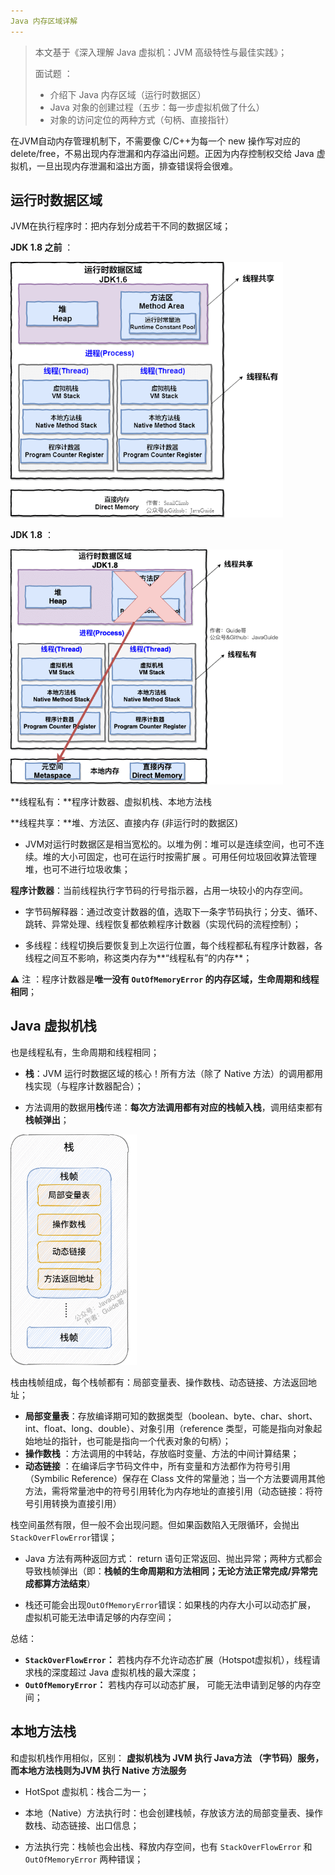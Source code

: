 ```yaml
---
Java 内存区域详解
---
```


> 本文基于《深入理解 Java 虚拟机：JVM 高级特性与最佳实践》；
>
> 面试题 ：
>
> - 介绍下 Java 内存区域（运行时数据区）
>- Java 对象的创建过程（五步：每一步虚拟机做了什么）
> - 对象的访问定位的两种方式（句柄、直接指针）

在JVM自动内存管理机制下，不需要像 C/C++为每一个 new 操作写对应的 delete/free，不易出现内存泄漏和内存溢出问题。正因为内存控制权交给 Java 虚拟机，一旦出现内存泄漏和溢出方面，排查错误将会很难。

## 运行时数据区域

JVM在执行程序时：把内存划分成若干不同的数据区域；

**JDK 1.8 之前** ：

<img src="./pictures/java内存区域/JVM运行时数据区域.png" style="zoom:67%;" />

**JDK 1.8** ：

<img src="./pictures/java内存区域/Java运行时数据区域JDK1.8.png" style="zoom:67%;" />

**线程私有：**程序计数器、虚拟机栈、本地方法栈

**线程共享：**堆、方法区、直接内存 (非运行时的数据区)

- JVM对运行时数据区是相当宽松的。以堆为例：堆可以是连续空间，也可不连续。堆的大小可固定，也可在运行时按需扩展 。可用任何垃圾回收算法管理堆，也可不进行垃圾收集；

**程序计数器**：当前线程执行字节码的行号指示器，占用一块较小的内存空间。

- 字节码解释器：通过改变计数器的值，选取下一条字节码执行；分支、循环、跳转、异常处理、线程恢复都依赖程序计数器（实现代码的流程控制）；

- 多线程：线程切换后要恢复到上次运行位置，每个线程都私有程序计数器，各线程之间互不影响，称这类内存为**“线程私有”的内存**；

⚠️ 注 ：程序计数器是**唯一没有 `OutOfMemoryError` 的内存区域，生命周期和线程相同**；



## **Java 虚拟机栈**

也是线程私有，生命周期和线程相同；

- **栈**：JVM 运行时数据区域的核心！所有方法（除了 Native 方法）的调用都用栈实现（与程序计数器配合）；

- 方法调用的数据用**栈**传递：**每次方法调用都有对应的栈帧入栈**，调用结束都有**栈帧弹出**；

<img src="./pictures/java内存区域/stack.png" alt="栈" style="zoom:67%;" />

栈由栈帧组成，每个栈帧都有：局部变量表、操作数栈、动态链接、方法返回地址；

- **局部变量表**：存放编译期可知的数据类型（boolean、byte、char、short、int、float、long、double）、对象引用（reference 类型，可能是指向对象起始地址的指针，也可能是指向一个代表对象的句柄）；
- **操作数栈** ：方法调用的中转站，存放临时变量、方法的中间计算结果；
- **动态链接** ：在编译后字节码文件中，所有变量和方法都作为符号引用（Symbilic Reference）保存在 Class 文件的常量池；当一个方法要调用其他方法，需将常量池中的符号引用转化为内存地址的直接引用（动态链接：将符号引用转换为直接引用）

栈空间虽然有限，但一般不会出现问题。但如果函数陷入无限循环，会抛出 `StackOverFlowError`错误；

- Java 方法有两种返回方式： return 语句正常返回、抛出异常；两种方式都会导致栈帧弹出（即：**栈帧的生命周期和方法相同；无论方法正常完成/异常完成都算方法结束**） 

- 栈还可能会出现`OutOfMemoryError`错误：如果栈的内存大小可以动态扩展， 虚拟机可能无法申请足够的内存空间；

总结：

- **`StackOverFlowError`：** 若栈内存不允许动态扩展（Hotspot虚拟机），线程请求栈的深度超过 Java 虚拟机栈的最大深度；
- **`OutOfMemoryError`：** 若栈内存可以动态扩展， 可能无法申请到足够的内存空间；



## 本地方法栈

和虚拟机栈作用相似，区别： **虚拟机栈为 JVM 执行 Java方法 （字节码）服务，而本地方法栈则为JVM 执行 Native 方法服务** 

- HotSpot 虚拟机：栈合二为一；

- 本地（Native）方法执行时：也会创建栈帧，存放该方法的局部变量表、操作数栈、动态链接、出口信息；

- 方法执行完：栈帧也会出栈、释放内存空间，也有 `StackOverFlowError` 和 `OutOfMemoryError` 两种错误；